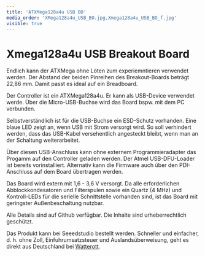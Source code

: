 ```yaml
---
title: 'ATXMega128a4u USB BO'
media_order: 'XMega128a4u_USB_BO.jpg,Xmega128a4u_USB_BO_f.jpg'
visible: true
---
```


# Xmega128a4u USB Breakout Board

Endlich kann der ATXMega ohne Löten zum experiemntieren verwendet werden. Der Abstand der beiden Pinreihen des Breakout-Boards beträgt 22,86 mm. Damit passt es ideal auf ein Breadboard.

Der Controller ist ein ATXMega128a4u. Er kann als USB-Device verwendet werde. Über die Micro-USB-Buchse wird das Board bspw. mit dem PC verbunden.

Selbstverständlich ist für die USB-Buchse ein ESD-Schutz vorhanden. Eine blaue LED zeigt an, wenn USB mit Strom versorgt wird. So soll verhindert werden, dass das USB-Kabel versehentlich angesteckt bleibt, wenn man an der Schaltung weiterarbeitet.

Über diesen USB-Anschluss kann ohne externem Programmieradapter das Progamm auf den Controller geladen werden. Der Atmel USB-DFU-Loader ist bereits vorinstalliert. Alternativ kann die Firmware auch über den PDI-Anschluss auf dem Board übertragen werden.

Das Board wird extern mit 1,6 - 3,6 V versorgt. Da alle erforderlichen Abblockkondesatoren und Filterspulen sowie ein Quartz (4 MHz) und Kontroll-LEDs für die serielle Schnittstelle vorhanden sind, ist das Board mit geringster Außenbeschaltung nutzbar.

Alle Details sind auf Github verfügbar. Die Inhalte sind urheberrechtlich geschützt.

Das Produkt kann bei Seeedstudio bestellt werden. Schneller und einfacher, d. h. ohne Zoll, Einfuhrumsatzsteuer und Auslandsüberweisung, geht es direkt aus Deutschland bei [Watterott](https://www.watterott.com).